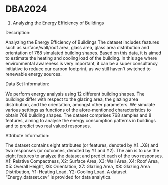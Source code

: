 # DBA2024

1. Analyzing the Energy Efficiency of Buildings

Description:

Analyzing the Energy Efficiency of Buildings The dataset includes features such as surface/wall/roof area, glass area, glass area distribution and orientation of 768 simulated building shapes. Based on this data, it is aimed to estimate the heating and cooling load of the building. In this age where environmental awareness is very important, it can be a super consultancy initiative to reduce our carbon footprint, as we still haven't switched to renewable energy sources.

Data Set Information:

We perform energy analysis using 12 different building shapes. The buildings differ with respect to the glazing area, the glazing area distribution, and the orientation, amongst other parameters. We simulate various settings as functions of the afore-mentioned characteristics to obtain 768 building shapes. The dataset comprises 768 samples and 8 features, aiming to analyse the energy consumption patterns in buildings and to predict two real valued responses.

Attribute Information:

The dataset contains eight attributes (or features, denoted by X1…X8) and two responses (or outcomes, denoted by Y1 and Y2). The aim is to use the eight features to analyze the dataset and predict each of the two responses. X1: Relative Compactness, X2: Surface Area, X3: Wall Area, X4: Roof Area, X5: Overall Height, X6: Orientation, X7: Glazing Area, X8: Glazing Area Distribution, Y1: Heating Load, Y2: Cooling Load. A dataset “Energy_dataset.csv” is provided for data analytics.
